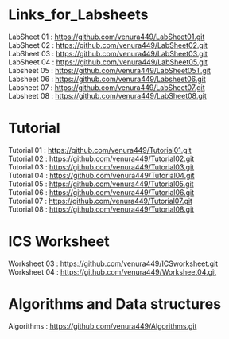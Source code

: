 # Links_for_Labsheets
LabSheet 01 : https://github.com/venura449/LabSheet01.git  
LabSheet 02 : https://github.com/venura449/LabSheet02.git  
LabSheet 03 : https://github.com/venura449/LabSheet03.git  
LabSheet 04 : https://github.com/venura449/LabSheet05.git  
Labsheet 05 : https://github.com/venura449/LabSheet05T.git  
Labsheet 06 : https://github.com/venura449/Labsheet06.git  
Labsheet 07 : https://github.com/venura449/LabSheet07.git  
Labsheet 08 : https://github.com/venura449/LabSheet08.git



# Tutorial  
Tutorial 01 : https://github.com/venura449/Tutorial01.git  
Tutorial 02 : https://github.com/venura449/Tutorial02.git  
Tutorial 03 : https://github.com/venura449/Tutorial03.git  
Tutorial 04 : https://github.com/venura449/Tutorial04.git  
Tutorial 05 : https://github.com/venura449/Tutorial05.git  
Tutorial 06 : https://github.com/venura449/Tutorial06.git  
Tutorial 07 : https://github.com/venura449/Tutorial07.git  
Tutorial 08 : https://github.com/venura449/Tutorial08.git  




# ICS Worksheet  
Worksheet 03 : https://github.com/venura449/ICSworksheet.git  
Worksheet 04 : https://github.com/venura449/Worksheet04.git

# Algorithms and Data structures  
Algorithms : https://github.com/venura449/Algorithms.git    

